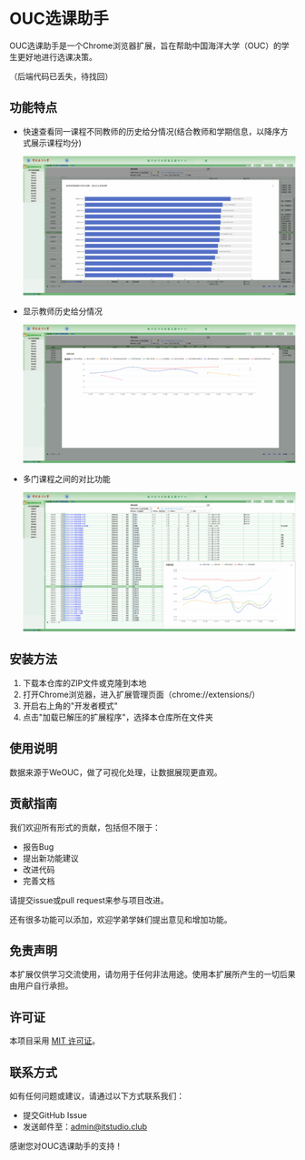 # OUC选课助手

OUC选课助手是一个Chrome浏览器扩展，旨在帮助中国海洋大学（OUC）的学生更好地进行选课决策。

（后端代码已丢失，待找回）

## 功能特点

- 快速查看同一课程不同教师的历史给分情况(结合教师和学期信息，以降序方式展示课程均分)

  ![ee20f893e483d0f2daf74d7eb650f8f](./assets/ee20f893e483d0f2daf74d7eb650f8f.png)

- 显示教师历史给分情况

  ![5c52a328a220311658bc7209fd89fdb](./assets/5c52a328a220311658bc7209fd89fdb.png)

- 多门课程之间的对比功能

  ![710b1162fcbd0562ad7cbcd4d2510b6](./assets/710b1162fcbd0562ad7cbcd4d2510b6.png)

## 安装方法

1. 下载本仓库的ZIP文件或克隆到本地
2. 打开Chrome浏览器，进入扩展管理页面（chrome://extensions/）
3. 开启右上角的"开发者模式"
4. 点击"加载已解压的扩展程序"，选择本仓库所在文件夹

## 使用说明

数据来源于WeOUC，做了可视化处理，让数据展现更直观。

## 贡献指南

我们欢迎所有形式的贡献，包括但不限于：

- 报告Bug
- 提出新功能建议
- 改进代码
- 完善文档

请提交issue或pull request来参与项目改进。

还有很多功能可以添加，欢迎学弟学妹们提出意见和增加功能。

## 免责声明

本扩展仅供学习交流使用，请勿用于任何非法用途。使用本扩展所产生的一切后果由用户自行承担。

## 许可证

本项目采用 [MIT 许可证](LICENSE)。

## 联系方式

如有任何问题或建议，请通过以下方式联系我们：

- 提交GitHub Issue
- 发送邮件至：[admin@itstudio.club](mailto:admin@itstudio.club)

感谢您对OUC选课助手的支持！
